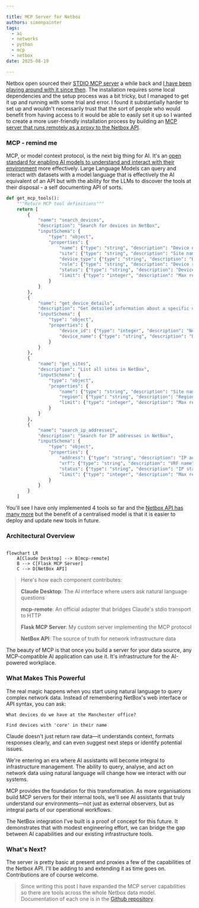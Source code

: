 ```yaml
---

title: MCP Server for Netbox
authors: simonpainter
tags:
  - ai
  - networks
  - python
  - mcp
  - netbox
date: 2025-08-19

---
```


Netbox open sourced their [STDIO MCP server](https://github.com/netboxlabs/netbox-mcp-server) a while back and [I have been playing around with it since then](netbox-mcp.md). The installation requires some local dependencies and the setup process was a bit tricky, but I managed to get it up and running with some trial and error. I found it substantially harder to set up and wouldn't necessarily trust that the sort of people who would benefit from having access to it would be able to easily set it up so I wanted to create a more user-friendly installation process by building an [MCP server that runs remotely as a proxy to the Netbox API](https://github.com/simonpainter/netbox-mcp).
<!-- truncate -->
### MCP - remind me

MCP, or model context protocol, is the next big thing for AI. It's an [open standard for enabling AI models to understand and interact with their environment](https://github.com/modelcontextprotocol/modelcontextprotocol) more effectively. Large Language Models can query and interact with datasets with a model language that is effectively the AI equivalent of an API but with the ability for the LLMs to discover the tools at their disposal - a self documenting API of sorts.

```python
def get_mcp_tools():
    """Return MCP tool definitions"""
    return [
        {
            "name": "search_devices",
            "description": "Search for devices in NetBox",
            "inputSchema": {
                "type": "object",
                "properties": {
                    "name": {"type": "string", "description": "Device name (partial match)"},
                    "site": {"type": "string", "description": "Site name"},
                    "device_type": {"type": "string", "description": "Device type"},
                    "role": {"type": "string", "description": "Device role"},
                    "status": {"type": "string", "description": "Device status"},
                    "limit": {"type": "integer", "description": "Max results (default: 10)", "default": 10}
                }
            }
        },
        {
            "name": "get_device_details",
            "description": "Get detailed information about a specific device",
            "inputSchema": {
                "type": "object",
                "properties": {
                    "device_id": {"type": "integer", "description": "NetBox device ID"},
                    "device_name": {"type": "string", "description": "Device name (alternative to ID)"}
                }
            }
        },
        {
            "name": "get_sites",
            "description": "List all sites in NetBox",
            "inputSchema": {
                "type": "object",
                "properties": {
                    "name": {"type": "string", "description": "Site name filter"},
                    "region": {"type": "string", "description": "Region filter"},
                    "limit": {"type": "integer", "description": "Max results (default: 10)", "default": 10}
                }
            }
        },
        {
            "name": "search_ip_addresses",
            "description": "Search for IP addresses in NetBox",
            "inputSchema": {
                "type": "object",
                "properties": {
                    "address": {"type": "string", "description": "IP address or network"},
                    "vrf": {"type": "string", "description": "VRF name"},
                    "status": {"type": "string", "description": "IP status"},
                    "limit": {"type": "integer", "description": "Max results (default: 10)", "default": 10}
                }
            }
        }
    ]
```

You'll see I have only implemented 4 tools so far and the [Netbox API has many more](https://netboxlabs.com/docs/netbox/integrations/rest-api/) but the benefit of a centralised model is that it is easier to deploy and update new tools in future.

### Architectural Overview

```mermaid

flowchart LR
    A[Claude Desktop] --> B[mcp-remote]
    B --> C[Flask MCP Server]
    C --> D[NetBox API]

```

>Here's how each component contributes:
>
> **Claude Desktop**: The AI interface where users ask natural language questions
>
> **mcp-remote**: An official adapter that bridges Claude's stdio transport to HTTP
>
> **Flask MCP Server**: My custom server implementing the MCP protocol
>
> **NetBox API**: The source of truth for network infrastructure data

The beauty of MCP is that once you build a server for your data source, any MCP-compatible AI application can use it. It's infrastructure for the AI-powered workplace.

### What Makes This Powerful

The real magic happens when you start using natural language to query complex network data. Instead of remembering NetBox's web interface or API syntax, you can ask:

`What devices do we have at the Manchester office?`

`Find devices with 'core' in their name`

Claude doesn't just return raw data—it understands context, formats responses clearly, and can even suggest next steps or identify potential issues.

We're entering an era where AI assistants will become integral to infrastructure management. The ability to query, analyse, and act on network data using natural language will change how we interact with our systems.

MCP provides the foundation for this transformation. As more organisations build MCP servers for their internal tools, we'll see AI assistants that truly understand our environments—not just as external observers, but as integral parts of our operational workflows.

The NetBox integration I've built is a proof of concept for this future. It demonstrates that with modest engineering effort, we can bridge the gap between AI capabilities and our existing infrastructure tools.

### What's Next?

The server is pretty basic at present and proxies a few of the capabilities of the Netbox API. I'll be adding to and extending it as time goes on. Contributions are of course welcome.

> Since writing this post I have expanded the MCP server capabilities so there are tools across the whole Netbox data model. Documentation of each one is in the [Github repository](https://github.com/simonpainter/netbox-mcp).
